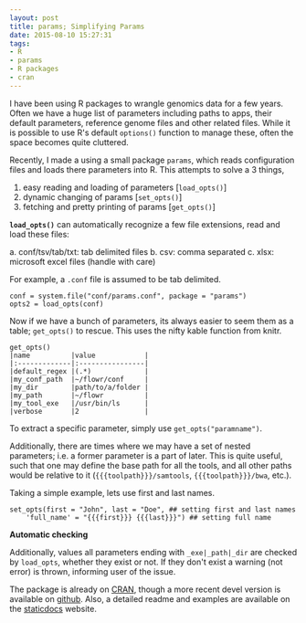 ```yaml
---
layout: post
title: params; Simplifying Params
date: 2015-08-10 15:27:31
tags:
- R
- params
- R packages
- cran
---
```


I have been using R packages to wrangle genomics data for a few years. Often we have a huge list of parameters including paths to apps, their default parameters, reference genome files and other related files. While it is possible to use R's default `options()` function to manage these, often the space becomes quite cluttered. 

Recently, I made a using a small package `params`, which reads configuration files and loads there parameters into R. This attempts to solve a 3 things, 

1. easy reading and loading of parameters [`load_opts()`]
2. dynamic changing of params [`set_opts()`]
3. fetching and pretty printing of params [`get_opts()`]


**`load_opts()`** can automatically recognize a few file extensions, read and load these files:

a. conf/tsv/tab/txt: tab delimited files
b. csv: comma separated
c. xlsx: microsoft excel files (handle with care)

For example, a `.conf` file is assumed to be tab delimited. 

```
conf = system.file("conf/params.conf", package = "params")
opts2 = load_opts(conf)
```

Now if we have a bunch of parameters, its always easier to seem them as a table; `get_opts()` to rescue. This uses the nifty kable function from knitr.

```
get_opts()
|name          |value            |
|:-------------|:----------------|
|default_regex |(.*)             |
|my_conf_path  |~/flowr/conf     |
|my_dir        |path/to/a/folder |
|my_path       |~/flowr          |
|my_tool_exe   |/usr/bin/ls      |
|verbose       |2                |
```
To extract a specific parameter, simply use `get_opts("paramname")`. 
	
Additionally, there are times where we may have a set of nested parameters; i.e. a former parameter is a part of later. This is quite useful, such that one may define the base path for all the tools, and all other paths would be relative to it (`{{{toolpath}}}/samtools`, `{{{toolpath}}}/bwa`, etc.).

Taking a simple example, lets use first and last names.

```
set_opts(first = "John", last = "Doe", ## setting first and last names
    'full_name' = "{{{first}}} {{{last}}}") ## setting full name
```

**Automatic checking**

Additionally, values all parameters ending with `_exe|_path|_dir` are checked by `load_opts`, whether they exist or not. If they don't exist a warning (not error) is thrown, informing user of the issue.

The package is already on [CRAN](https://cran.rstudio.com/web/packages/params/index.html), though a more recent devel version is available on [github](https://github.com/sahilseth/params). Also, a detailed readme and examples are available on the [staticdocs](http://sahilseth.com/params/) website.
